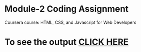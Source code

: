# Module-2 Coding Assignment

Coursera course: HTML, CSS, and Javascript for Web Developers

# To see the output [CLICK HERE](https://satyamrai0510.github.io/coursera/module_3/)
